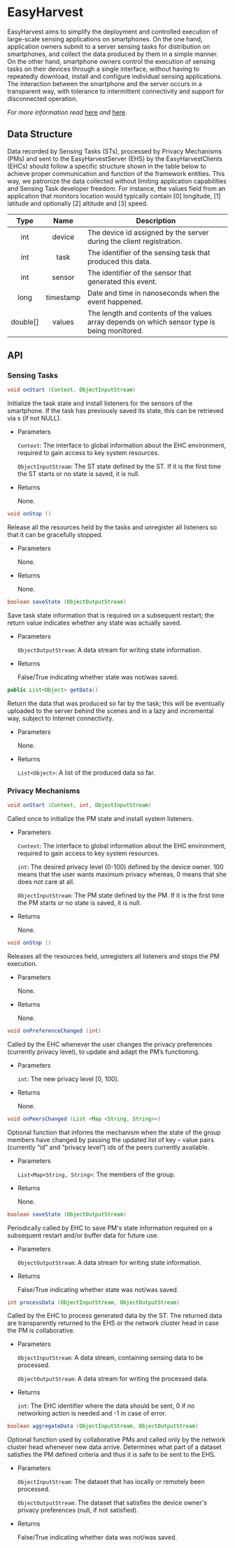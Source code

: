 # EasyHarvest

EasyHarvest aims to simplify the deployment and controlled execution of large-scale sensing applications on smartphones. On the one hand, application owners submit to a server sensing tasks for distribution on smartphones, and collect the data produced by them in a simple manner. On the other hand, smartphone owners control the execution of sensing tasks on their devices through a single interface, without having to repeatedly download, install and configure individual sensing applications. The interaction between the smartphone and the server occurs in a transparent way, with tolerance to intermittent connectivity and support for disconnected operation.

*For more information read* [here](http://www.inf.uth.gr/wp-content/uploads/formidable/Katsomallos_Emmanouil.pdf) *and* [here](http://www.inf.uth.gr/wp-content/uploads/formidable/Katsomallos_Emmanouil1.pdf).

## Data Structure

Data recorded by Sensing Tasks (STs), processed by Privacy Mechanisms (PMs) and sent to the EasyHarvestServer (EHS) by the EasyHarvestClients (EHCs) should follow a specific structure shown in the table below to achieve proper communication and function of the framework entities. This way, we patronize the data collected without limiting application capabilities and Sensing Task developer freedom. For instance, the values field from an application that monitors location would typically contain [0] longitude, [1] latitude and optionally [2] altitude and [3] speed.

| Type          | Name          | Description   |
| :-----------: | :-----------: | ------------- |
| int           | device        | The device id assigned by the server during the client registration. |
| int           | task          | The identifier of the sensing task that produced this data. |
| int           | sensor        | The identifier of the sensor that generated this event. |
| long          | timestamp     | Date and time in nanoseconds when the event happened. |
| double[]      | values        | The length and contents of the values array depends on which sensor type is being monitored. |

## API

### Sensing Tasks

```java
void onStart (Context, ObjectInputStream)
```

Initialize the task state and install listeners for the sensors of the smartphone. If the task has previously saved its state, this can be retrieved via s (if not NULL).

* Parameters

  `Context`: The interface to global information about the EHC environment, required to gain access to key system resources.

  `ObjectInputStream`: The ST state defined by the ST. If it is the first time the ST starts or no state is saved, it is null.

* Returns

  None.

```java
void onStop ()
```

Release all the resources held by the tasks and unregister all listeners so that it can be gracefully stopped.

* Parameters

  None.

* Returns

  None.

```java
boolean saveState (ObjectOutputStream)
```

Save task state information that is required on a subsequent restart; the return value indicates whether any state was actually saved.

* Parameters

  `ObjectOutputStream`: A data stream for writing state information.

* Returns

  False/True indicating whether state was not/was saved.

```java
public List<Object> getData()
```

Return the data that was produced so far by the task; this will be eventually uploaded to the server behind the scenes and in a lazy and incremental way, subject to Internet connectivity.

* Parameters

  None.

* Returns

  `List<Object>`: A list of the produced data so far.


### Privacy Mechanisms

```java
void onStart (Context, int, ObjectInputStream)
```

Called once to initialize the PM state and install system listeners.
* Parameters

  `Context`: The interface to global information about the EHC environment, required to gain access to key system resources.

  `int`: The desired privacy level (0-100) defined by the device owner. 100 means that the user wants maximum privacy whereas, 0 means that she does not care at all.

  `ObjectInputStream`: The PM state defined by the PM. If it is the first time the PM starts or no state is saved, it is null.

* Returns

  None.

```java
void onStop ()
```

Releases all the resources held, unregisters all listeners and stops the PM execution.

* Parameters

  None.

* Returns

  None.

```java
void onPreferenceChanged (int)
```

Called by the EHC whenever the user changes the privacy preferences (currently privacy level), to update and adapt the PM’s functioning.

* Parameters

  `int`: The new privacy level [0, 100].

* Returns

  None.

```java
void onPeersChanged (List <Map <String, String>>)
```

Optional function that informs the mechanism when the state of the group members have changed by passing the updated list of key – value pairs (currently “id” and “privacy level”) ids of the peers currently available.

* Parameters

  `List<Map<String, String>`: The members of the group.

* Returns

  None.

```java
boolean saveState (ObjectOutputStream)
```

Periodically called by EHC to save PM's state information required on a subsequent restart and/or buffer data for future use.

* Parameters

  `ObjectOutputStream`: A data stream for writing state information.

* Returns

  False/True indicating whether state was not/was saved.

```java
int processData (ObjectInputStream, ObjectOutputStream)
```

Called by the EHC to process generated data by the ST. The returned data are transparently returned to the EHS or the network cluster head in case the PM is collaborative.

* Parameters

  `ObjectInputStream`: A data stream, containing sensing data to be processed.

  `ObjectOutputStream`: A data stream for writing the processed data.

* Returns

  `int`: The EHC identifier where the data should be sent, 0 if no networking action is needed and -1 in case of error.

```java
boolean aggregateData (ObjectInputStream, ObjectOutputStream)
```

Optional function used by collaborative PMs and called only by the network cluster head whenever new data arrive. Determines what part of a dataset satisfies the PM defined criteria and thus it is safe to be sent to the EHS.

* Parameters

  `ObjectInputStream`: The dataset that has locally or remotely been processed.

  `ObjectOutputStream`: The dataset that satisfies the device owner's privacy preferences (null, if not satisfied).

* Returns

  False/True indicating whether data was not/was saved.
